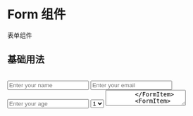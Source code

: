 # Form 组件

表单组件

## 基础用法


<Card width="430px" style="padding: 20px;">
    <Form v-model="formData" :rules="rules" @submit="handleSubmit"  labelAlign="left"
        labelWidth="100px">
        <FormItem label="Name" prop="name" required>
            <Input v-model="formData.name" placeholder="Enter your name" />
        </FormItem>
        <FormItem label="Email" prop="email" required>
            <Input v-model="formData.email" type="email" placeholder="Enter your email" />
        </FormItem>
        <FormItem label="Age" prop="age">
            <Input v-model.number="formData.age" type="number" placeholder="Enter your age" />
        </FormItem>
        <FormItem label="Gender" prop="gender" required>
            <Radio v-model="formData.gender" :options="genderOptions" />
        </FormItem>
        <FormItem label="Hobbies" prop="hobbies">
            <CheckboxGroup v-model="formData.hobbies">
                <Checkbox label="Reading" value="reading" />
                <Checkbox label="Sports" value="sports" />
                <Checkbox label="Music" value="music" />
            </CheckboxGroup>
        </FormItem>
        <FormItem label="Country" prop="country">
            <Select v-model="formData.country" placeholder="Select country" >
                <Option>1</Option>
            </Select>
        </FormItem>
        <FormItem label="Bio" prop="bio">
            <Textarea v-model="formData.bio" placeholder="Enter your bio" :rows="4" />
        </FormItem>
        <FormItem>
            <Row :gutter="20">
            <Col :span="12">
                <Button style="width: 100%" type="default" class="x-button x-button--primary">Submit</Button>
            </Col>
            <Col :span="12">
                <Button style="width: 100%" html-type="reset" text  border  class="x-button x-button--primary">Reset</Button>
            </Col>
            </Row>
        </FormItem>
    </Form>
</Card>


<script setup lang="ts">
import { ref } from 'vue'
import CollapsibleCode from "./CollapsibleCode.vue";

const formData = ref({
    name: '',
    email: '',
    age: null,
    gender: '',
    hobbies: [],
    country: '',
    bio: ''
});

// 表单验证规则
const rules = {
    name: {
        required: true,
        message: 'Name is required'
    },
    email: {
        required: true,
        message: 'Email is required',
        validator: (value) => {
            if (!value) return 'Email is required';
            if (!/^[^\s@]+@[^\s@]+\.[^\s@]+$/.test(value)) {
                return 'Please enter a valid email';
            }
            return true;
        }
    },
    gender: {
        required: true,
        message: 'Please select gender'
    },
    country: {
        required: true,
        message: 'Please select country'
    }
};

// 选项数据
const genderOptions = [
    { label: 'Male', value: 'male' },
    { label: 'Female', value: 'female' },
    { label: 'Other', value: 'other' }
];

const countryOptions = ref([
    { label: 'China', value: 'cn' },
    { label: 'United States', value: 'us' },
    { label: 'United Kingdom', value: 'uk' },
    { label: 'Japan', value: 'jp' },
    { label: 'Canada', value: 'ca' }
]);

// 提交处理
const handleSubmit = (data) => {
    console.log('Form submitted successfully:', data);
    alert('Form submitted successfully!');
};
</script>

<CollapsibleCode title="基础表单示例" :defaultOpen="false">

```vue
<template>

<Card width="430px" style="padding: 20px;">
    <Form v-model="formData" :rules="rules" @submit="handleSubmit"  labelAlign="left"
        labelWidth="100px">
        <FormItem label="Name" prop="name" required>
            <Input v-model="formData.name" placeholder="Enter your name" />
        </FormItem>
        <FormItem label="Email" prop="email" required>
            <Input v-model="formData.email" type="email" placeholder="Enter your email" />
        </FormItem>
        <FormItem label="Age" prop="age">
            <Input v-model.number="formData.age" type="number" placeholder="Enter your age" />
        </FormItem>
        <FormItem label="Gender" prop="gender" required>
            <Radio v-model="formData.gender" :options="genderOptions" />
        </FormItem>
        <FormItem label="Hobbies" prop="hobbies">
            <CheckboxGroup v-model="formData.hobbies">
                <Checkbox label="Reading" value="reading" />
                <Checkbox label="Sports" value="sports" />
                <Checkbox label="Music" value="music" />
            </CheckboxGroup>
        </FormItem>
        <FormItem label="Country" prop="country" required>
            <Select v-model="formData.country" :options="countryOptions" placeholder="Select country" />
        </FormItem>
        <FormItem label="Bio" prop="bio">
            <Textarea v-model="formData.bio" placeholder="Enter your bio" :rows="4" />
        </FormItem>
        <FormItem>
            <Row :gutter="20">
            <Col :span="12">
                <Button style="width: 100%" type="default" class="x-button x-button--primary">Submit</Button>
            </Col>
            <Col :span="12">
                <Button style="width: 100%" html-type="reset" text  border  class="x-button x-button--primary">Reset</Button>
            </Col>
            </Row>
        </FormItem>
    </Form>
</Card>
</template>

<script setup lang="ts">
import { ref } from 'vue'

const formData = ref({
    name: '',
    email: '',
    age: null,
    gender: '',
    hobbies: [],
    country: '',
    bio: ''
});

// 表单验证规则
const rules = {
    name: {
        required: true,
        message: 'Name is required'
    },
    email: {
        required: true,
        message: 'Email is required',
        validator: (value) => {
            if (!value) return 'Email is required';
            if (!/^[^\s@]+@[^\s@]+\.[^\s@]+$/.test(value)) {
                return 'Please enter a valid email';
            }
            return true;
        }
    },
    gender: {
        required: true,
        message: 'Please select gender'
    },
    country: {
        required: true,
        message: 'Please select country'
    }
};

// 选项数据
const genderOptions = [
    { label: 'Male', value: 'male' },
    { label: 'Female', value: 'female' },
    { label: 'Other', value: 'other' }
];

const countryOptions = [
    { label: 'China', value: 'cn' },
    { label: 'United States', value: 'us' },
    { label: 'United Kingdom', value: 'uk' },
    { label: 'Japan', value: 'jp' },
    { label: 'Canada', value: 'ca' }
];

// 提交处理
const handleSubmit = (data) => {
    console.log('Form submitted successfully:', data);
    alert('Form submitted successfully!');
};
</script>
```

</CollapsibleCode>

## API

### Form Props

| 参数名 | 类型 | 默认值 | 说明 |
|--------|------|--------|------|
| modelValue | Object | {} | 表单数据对象，支持v-model双向绑定 |
| rules | Object | {} | 表单验证规则，键为字段名，值为验证规则 |
| disabled | Boolean | false | 是否禁用整个表单 |
| labelWidth | String | '100px' | 标签宽度，支持px、%等单位 |
| labelPosition | String | 'left' | 标签位置，可选值：left/right/top/left-top/right-top |
| labelAlign | String | 'right' | 标签文本对齐方式，可选值：left/center/right |

### FormItem Props

| 参数名 | 类型 | 默认值 | 说明 |
|--------|------|--------|------|
| label | String | '' | 标签文本 |
| prop | String | - | 表单字段名，对应modelValue中的属性 |
| required | Boolean | false | 是否显示必填星号 |
| labelPosition | String | undefined | 覆盖Form组件的labelPosition设置 |
| labelAlign | String | undefined | 覆盖Form组件的labelAlign设置 |